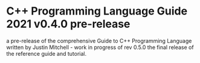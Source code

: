 # C++ Programming Language Guide 2021 v0.4.0 pre-release
a pre-release of the comprehensive Guide to C++ Programming Language written by Justin Mitchell -
work in progress of rev 0.5.0 the final release of the reference guide and tutorial.


